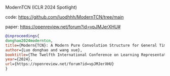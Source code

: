 ModernTCN (ICLR 2024 Spotlight)

code: https://github.com/luodhhh/ModernTCN/tree/main

paper: https://openreview.net/forum?id=vpJMJerXHU#

```bibtex
@inproceedings{
donghao2024moderntcn,
title={Modern{TCN}: A Modern Pure Convolution Structure for General Time Series Analysis},
author={Luo donghao and wang xue},
booktitle={The Twelfth International Conference on Learning Representations},
year={2024},
url={https://openreview.net/forum?id=vpJMJerXHU}
}
```